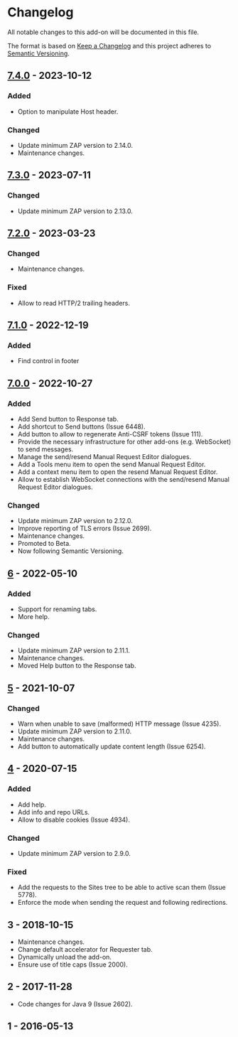 # Changelog
All notable changes to this add-on will be documented in this file.

The format is based on [Keep a Changelog](https://keepachangelog.com/en/1.0.0/)
and this project adheres to [Semantic Versioning](https://semver.org/spec/v2.0.0.html).

## [7.4.0] - 2023-10-12
### Added
- Option to manipulate Host header.

### Changed
- Update minimum ZAP version to 2.14.0.
- Maintenance changes.

## [7.3.0] - 2023-07-11
### Changed
- Update minimum ZAP version to 2.13.0.

## [7.2.0] - 2023-03-23
### Changed
- Maintenance changes.

### Fixed
- Allow to read HTTP/2 trailing headers.

## [7.1.0] - 2022-12-19
### Added
- Find control in footer

## [7.0.0] - 2022-10-27
### Added
- Add Send button to Response tab.
- Add shortcut to Send buttons (Issue 6448).
- Add button to allow to regenerate Anti-CSRF tokens (Issue 111).
- Provide the necessary infrastructure for other add-ons (e.g. WebSocket) to send messages.
- Manage the send/resend Manual Request Editor dialogues.
- Add a Tools menu item to open the send Manual Request Editor.
- Add a context menu item to open the resend Manual Request Editor.
- Allow to establish WebSocket connections with the send/resend Manual Request Editor dialogues.

### Changed
- Update minimum ZAP version to 2.12.0.
- Improve reporting of TLS errors (Issue 2699).
- Maintenance changes.
- Promoted to Beta.
- Now following Semantic Versioning.

## [6] - 2022-05-10
### Added
- Support for renaming tabs.
- More help.

### Changed
- Update minimum ZAP version to 2.11.1.
- Maintenance changes.
- Moved Help button to the Response tab.

## [5] - 2021-10-07
### Changed
- Warn when unable to save (malformed) HTTP message (Issue 4235).
- Update minimum ZAP version to 2.11.0.
- Maintenance changes.
- Add button to automatically update content length (Issue 6254).

## [4] - 2020-07-15
### Added
- Add help.
- Add info and repo URLs.
- Allow to disable cookies (Issue 4934).

### Changed
- Update minimum ZAP version to 2.9.0.

### Fixed
- Add the requests to the Sites tree to be able to active scan them (Issue 5778).
- Enforce the mode when sending the request and following redirections.

## 3 - 2018-10-15

- Maintenance changes.
- Change default accelerator for Requester tab.
- Dynamically unload the add-on.
- Ensure use of title caps (Issue 2000).

## 2 - 2017-11-28

- Code changes for Java 9 (Issue 2602).

## 1 - 2016-05-13



[7.4.0]: https://github.com/zaproxy/zap-extensions/releases/requester-v7.4.0
[7.3.0]: https://github.com/zaproxy/zap-extensions/releases/requester-v7.3.0
[7.2.0]: https://github.com/zaproxy/zap-extensions/releases/requester-v7.2.0
[7.1.0]: https://github.com/zaproxy/zap-extensions/releases/requester-v7.1.0
[7.0.0]: https://github.com/zaproxy/zap-extensions/releases/requester-v7.0.0
[6]: https://github.com/zaproxy/zap-extensions/releases/requester-v6
[5]: https://github.com/zaproxy/zap-extensions/releases/requester-v5
[4]: https://github.com/zaproxy/zap-extensions/releases/requester-v4
